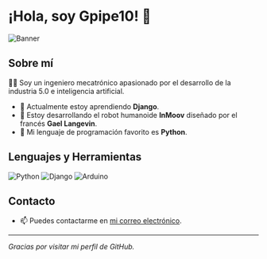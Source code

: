 # ¡Hola, soy Gpipe10! 👋

![Banner](https://your-banner-image-link.jpg)

## Sobre mí

👨‍💻 Soy un ingeniero mecatrónico apasionado por el desarrollo de la industria 5.0 e inteligencia artificial.

- 🌱 Actualmente estoy aprendiendo **Django**.
- 🤖 Estoy desarrollando el robot humanoide **InMoov** diseñado por el francés **Gael Langevin**.
- 🐍 Mi lenguaje de programación favorito es **Python**.

## Lenguajes y Herramientas

![Python](https://img.shields.io/badge/-Python-3776AB?logo=python&logoColor=white&style=for-the-badge)
![Django](https://img.shields.io/badge/-Django-092E20?logo=django&logoColor=white&style=for-the-badge)
![Arduino](https://img.shields.io/badge/-Arduino-00979D?logo=arduino&logoColor=white&style=for-the-badge)

## Contacto

- 📫 Puedes contactarme en [mi correo electrónico](mailto:tuemail@example.com).

---

*Gracias por visitar mi perfil de GitHub.*
